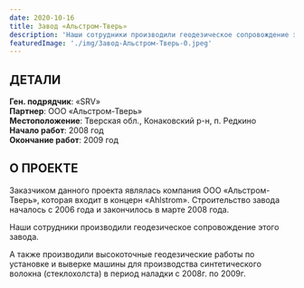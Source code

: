 ```yaml
---
date: 2020-10-16
title: Завод «Альстром-Тверь»
description: 'Наши сотрудники производили геодезическое сопровождение этого завода.'
featuredImage: './img/Завод-Альстром-Тверь-0.jpeg'
---
```


## ДЕТАЛИ

**Ген. подрядчик**: «SRV»  
**Партнер**: ООО «Альстром-Тверь»  
**Местоположение**: Тверская обл., Конаковский р-н, п. Редкино  
**Начало работ**: 2008 год  
**Окончание работ**: 2009 год

## О ПРОЕКТЕ

Заказчиком данного проекта являлась компания ООО «Альстром-Тверь», которая входит в концерн «Ahlstrom». Строительство завода началось с 2006 года и закончилось в марте 2008 года.

Наши сотрудники производили геодезическое сопровождение этого завода.

А также производили высокоточные геодезические работы по установке и выверке машины для производства синтетического волокна (стеклохолста) в период наладки с 2008г. по 2009г.
